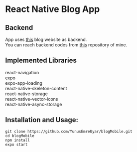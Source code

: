 # React Native Blog App

## Backend
App uses [this](http://artandmovieisnotgonnabethename.herokuapp.com/) blog website as backend. <br/>
You can reach backend codes from [this](https://github.com/YunusEmreUyar/Django-Blog) repository of mine.

## Implemented Libraries
react-navigation<br/>
expo<br/>
expo-app-loading<br/>
react-native-skeleton-content<br/>
react-native-storage<br/>
react-native-vector-icons<br/>
react-native-async-storage<br/>

## Installation and Usage:<br/>

`git clone https://github.com/YunusEmreUyar/blogMobile.git`<br/>
`cd blogMobile`<br/>
`npm install`<br/>
`expo start`<br/>

